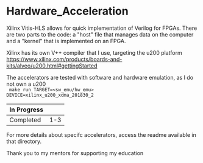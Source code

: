 # Hardware_Acceleration

Xilinx Vitis-HLS allows for quick implementation of Verilog for FPGAs. There are two parts to the code: a "host" file that manages data on the computer and a "kernel" that is implemented on an FPGA.

Xilinx has its own V++ compiler that I use, targeting the u200 platform  
  https://www.xilinx.com/products/boards-and-kits/alveo/u200.html#gettingStarted

The accelerators are tested with software and hardware emulation, as I do not own a u200  
 <code> make run TARGET=<sw_emu/hw_emu> DEVICE=xilinx_u200_xdma_201830_2 </code>

| In Progress | |
|------|------|
| Completed   | 1-3  |

For more details about specifc accelerators, access the readme available in that directory.

Thank you to my mentors for supporting my education
